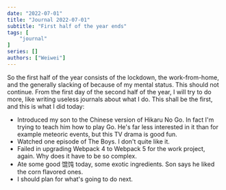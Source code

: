 ```yaml
---
date: "2022-07-01"
title: "Journal 2022-07-01"
subtitle: "First half of the year ends"
tags: [
    "journal"
]
series: []
authors: ["Weiwei"]
---
```


So the first half of the year consists of the lockdown, the work-from-home, and the generally slacking of because of my mental status. This should not continue. From the first day of the second half of the year, I will try to do more, like writing useless journals about what I do. This shall be the first, and this is what I did today:

* Introduced my son to the Chinese version of Hikaru No Go. In fact I'm trying to teach him how to play Go. He's far less interested in it than for example meteoric events, but this TV drama is good fun.
* Watched one episode of The Boys. I don't quite like it.
* Failed in upgrading Webpack 4 to Webpack 5 for the work project, again. Why does it have to be so complex.
* Ate some good 馄饨 today, some exotic ingredients. Son says he liked the corn flavored ones.
* I should plan for what's going to do next.

